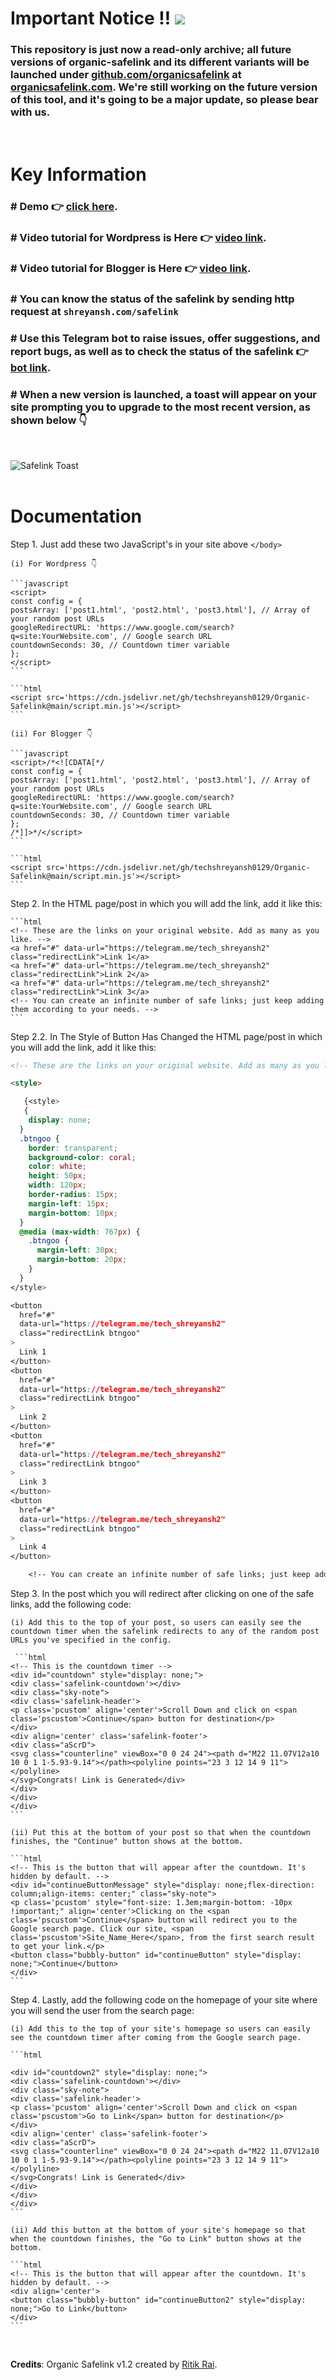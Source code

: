 # Important Notice ‼️ [![](https://data.jsdelivr.com/v1/package/gh/techshreyansh0129/Organic-Safelink/badge)](https://www.jsdelivr.com/package/gh/techshreyansh0129/Organic-Safelink)

### This repository is just now a read-only archive; all future versions of organic-safelink and its different variants will be launched under [github.com/organicsafelink](https://github.com/organicsafelink) at [organicsafelink.com](https://organicsafelink.com). We're still working on the future version of this tool, and it's going to be a major update, so please bear with us. 

<br>

# Key Information

### # Demo 👉 [click here](#). 
### # Video tutorial for Wordpress is Here 👉 [video link](#).
### # Video tutorial for Blogger is Here 👉 [video link](#).
### # You can know the status of the safelink by sending http request at `shreyansh.com/safelink`
### # Use this Telegram bot to raise issues, offer suggestions, and report bugs, as well as to check the status of the safelink 👉 [bot link](https://t.me/therandombot).
### # When a new version is launched, a toast will appear on your site prompting you to upgrade to the most recent version, as shown below 👇
<br>

![Safelink Toast](https://github.com/techshreyansh0129/Organic-Safelink/blob/main/assests/toast.gif)
<br>
<br>

# Documentation

Step 1. Just add these two JavaScript's in your site above `</body>`

    (i) For Wordpress 👇

    ```javascript
    <script>
    const config = {
    postsArray: ['post1.html', 'post2.html', 'post3.html'], // Array of your random post URLs
    googleRedirectURL: 'https://www.google.com/search?q=site:YourWebsite.com', // Google search URL
    countdownSeconds: 30, // Countdown timer variable
    };
    </script>
    ```
    
    ```html
    <script src='https://cdn.jsdelivr.net/gh/techshreyansh0129/Organic-Safelink@main/script.min.js'></script>
    ```

    (ii) For Blogger 👇

    ```javascript
    <script>/*<![CDATA[*/
    const config = {
    postsArray: ['post1.html', 'post2.html', 'post3.html'], // Array of your random post URLs
    googleRedirectURL: 'https://www.google.com/search?q=site:YourWebsite.com', // Google search URL
    countdownSeconds: 30, // Countdown timer variable
    };
    /*]]>*/</script>
    ```
    
    ```html
    <script src='https://cdn.jsdelivr.net/gh/techshreyansh0129/Organic-Safelink@main/script.min.js'></script>
    ```      
    
Step 2. In the HTML page/post in which you will add the link, add it like this:

    ```html
    <!-- These are the links on your original website. Add as many as you like. -->
    <a href="#" data-url="https://telegram.me/tech_shreyansh2" class="redirectLink">Link 1</a>
    <a href="#" data-url="https://telegram.me/tech_shreyansh2" class="redirectLink">Link 2</a>
    <a href="#" data-url="https://telegram.me/tech_shreyansh2" class="redirectLink">Link 3</a>
    <!-- You can create an infinite number of safe links; just keep adding them according to your needs. -->
    ```
    
Step 2.2. In The Style of Button Has Changed the HTML page/post in which you will add the link, add it like this:
     
```html
<!-- These are the links on your original website. Add as many as you like. -->

<style>

   {<style>
   {
    display: none;
  }
  .btngoo {
    border: transparent;
    background-color: coral;
    color: white;
    height: 50px;
    width: 120px;
    border-radius: 15px;
    margin-left: 15px;
    margin-bottom: 10px;
  }
  @media (max-width: 767px) {
    .btngoo {
      margin-left: 30px;
      margin-bottom: 20px;
    }
  }
</style>

<button
  href="#"
  data-url="https://telegram.me/tech_shreyansh2"
  class="redirectLink btngoo"
>
  Link 1
</button>
<button
  href="#"
  data-url="https://telegram.me/tech_shreyansh2"
  class="redirectLink btngoo"
>
  Link 2
</button>
<button
  href="#"
  data-url="https://telegram.me/tech_shreyansh2"
  class="redirectLink btngoo"
>
  Link 3
</button>
<button
  href="#"
  data-url="https://telegram.me/tech_shreyansh2"
  class="redirectLink btngoo"
>
  Link 4
</button>

    <!-- You can create an infinite number of safe links; just keep adding them according to your needs. -->
   ```


Step 3. In the post which you will redirect after clicking on one of the safe links, add the following code:

    (i) Add this to the top of your post, so users can easily see the countdown timer when the safelink redirects to any of the random post URLs you've specified in the config.

     ```html
    <!-- This is the countdown timer -->
    <div id="countdown" style="display: none;">
    <div class='safelink-countdown'></div>
    <div class="sky-note">
    <div class='safelink-header'> 
    <p class='pcustom' align='center'>Scroll Down and click on <span class='pscustom'>Continue</span> button for destination</p> 
    </div> 
    <div align='center' class='safelink-footer'> 
    <div class="aScrD">
    <svg class="counterline" viewBox="0 0 24 24"><path d="M22 11.07V12a10 10 0 1 1-5.93-9.14"></path><polyline points="23 3 12 14 9 11"></polyline>
    </svg>Congrats! Link is Generated</div>
    </div>
    </div>
    </div>
    ```

    (ii) Put this at the bottom of your post so that when the countdown finishes, the "Continue" button shows at the bottom.

    ```html
    <!-- This is the button that will appear after the countdown. It's hidden by default. -->
    <div id="continueButtonMessage" style="display: none;flex-direction: column;align-items: center;" class="sky-note">
    <p class='pcustom' style="font-size: 1.3em;margin-bottom: -10px !important;" align='center'>Clicking on the <span class='pscustom'>Continue</span> button will redirect you to the Google search page. Click our site, <span class='pscustom'>Site_Name_Here</span>, from the first search result to get your link.</p> 
    <button class="bubbly-button" id="continueButton" style="display: none;">Continue</button>
    </div>
    ```

Step 4. Lastly, add the following code on the homepage of your site where you will send the user from the search page:

    (i) Add this to the top of your site's homepage so users can easily see the countdown timer after coming from the Google search page.

    ```html
   <!-- This is the countdown timer -->
    <div id="countdown2" style="display: none;">
    <div class='safelink-countdown'></div>
    <div class="sky-note">
    <div class='safelink-header'> 
    <p class='pcustom' align='center'>Scroll Down and click on <span class='pscustom'>Go to Link</span> button for destination</p> 
    </div> 
    <div align='center' class='safelink-footer'> 
    <div class="aScrD">
    <svg class="counterline" viewBox="0 0 24 24"><path d="M22 11.07V12a10 10 0 1 1-5.93-9.14"></path><polyline points="23 3 12 14 9 11"></polyline>
    </svg>Congrats! Link is Generated</div>
    </div>
    </div>
    </div>
    ```

    (ii) Add this button at the bottom of your site's homepage so that when the countdown finishes, the "Go to Link" button shows at the bottom.

    ```html
    <!-- This is the button that will appear after the countdown. It's hidden by default. -->
    <div align='center'>
    <button class="bubbly-button" id="continueButton2" style="display: none;">Go to Link</button>
    </div>
    ```

<br>

**Credits**: Organic Safelink v1.2 created by [Ritik Rai](https://telegram.me/techshreyansh2).
